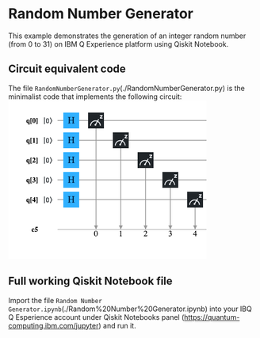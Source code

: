 ﻿# Random Number Generator #

This example demonstrates the generation of an integer random number (from 0 to 31) on IBM Q Experience platform using Qiskit Notebook.


## Circuit equivalent code ##
The file `RandomNumberGenerator.py`(./RandomNumberGenerator.py)  is the minimalist code that implements the following circuit:
![Circuit](./qc-rndnmgen-circuit.png?raw=true)


## Full working Qiskit Notebook file ##

Import the file `Random Number Generator.ipynb`(./Random%20Number%20Generator.ipynb) into your IBQ Q Esperience account under Qiskit Notebooks panel (https://quantum-computing.ibm.com/jupyter) and run it.

